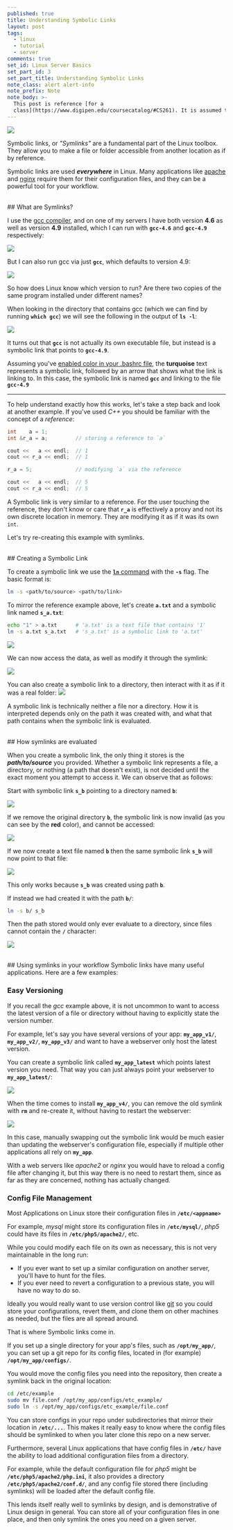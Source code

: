 ```yaml
---
published: true
title: Understanding Symbolic Links
layout: post
tags:
  - linux
  - tutorial
  - server
comments: true
set_id: Linux Server Basics
set_part_id: 3
set_part_title: Understanding Symbolic Links
note_class: alert alert-info
note_prefix: Note
note_body: >-
  This post is reference [for a
  class](https://www.digipen.edu/coursecatalog/#CS261). It is assumed that you have a [basic grasp of Linux commands](http://linuxcommand.org/learning_the_shell.php) such as [apt-get](https://help.ubuntu.com/community/AptGet/Howto) and [linux file permissions](https://help.ubuntu.com/community/FilePermissions), as well as some of the [SSH workflow tips covered previously](http://blog.johannesmp.com/2017/02/11/ssh-workflow-tips/).
---
```



![](http://i.imgur.com/IKCybXy.png)

Symbolic links, or *"Symlinks"* are a fundamental part of the Linux toolbox. They allow you to make a file or folder accessible from another location as if by reference.

Symbolic links are used ***everywhere*** in Linux. Many applications like [apache](https://httpd.apache.org/) and [nginx](https://www.nginx.com/resources/wiki/) require them for their configuration files, and they can be a powerful tool for your workflow.



<!-- more -->


<br />
## What are Symlinks?

I use the [gcc compiler](http://pages.cs.wisc.edu/~beechung/ref/gcc-intro.html), and on one of my servers I have both version **4.6** as well as version **4.9** installed, which I can run with **`gcc-4.6`** and **`gcc-4.9`** respectively:

![](https://i.imgur.com/JrL2EYB.png)

But I can also run gcc via just **`gcc`**, which defaults to version 4.9:

![](https://i.imgur.com/00jrgJB.png)

So how does Linux know which version to run? Are there two copies of the same program installed under different names?

When looking in the directory that contains gcc (which we can find by running **`which gcc`**) we will see the following in the output of **`ls -l`**:

![](https://i.imgur.com/JVSc2zr.png)

It turns out that **`gcc`** is not actually its own executable file, but instead is a symbolic link that points to **`gcc-4.9`**.  

Assuming you've [enabled color in your .bashrc file](http://blog.johannesmp.com/2017/02/11/ssh-workflow-tips/#enable-console-coloring), the **turquoise** text represents a symbolic link, followed by an arrow that shows what the link is linking to. In this case, the symbolic link is named **`gcc`** and linking to the file **`gcc-4.9`**

------

To help understand exactly how this works, let's take a step back and look at another example. If you've used *C++* you should be familiar with the concept of a *reference*:


```c++
int    a = 1;
int &r_a = a;         // storing a reference to `a`

cout <<   a << endl;  // 1
cout << r_a << endl;  // 1

r_a = 5;              // modifying `a` via the reference

cout <<   a << endl;  // 5
cout << r_a << endl;  // 5
```

A Symbolic link is very similar to a reference. For the user touching the reference, they don't know or care that **`r_a`** is effectively a proxy and not its own discrete location in memory. They are modifying it as if it was its own `int`.

Let's try re-creating this example with symlinks.

<br />
## Creating a Symbolic Link

To create a symbolic link we use the [**`ln`** command](https://en.wikipedia.org/wiki/Ln_(Unix) ) with the **`-s`** flag. The basic format is:

```bash
ln -s <path/to/source> <path/to/link>
```

To mirror the reference example above, let's create **`a.txt`** and a symbolic link named **`s_a.txt`**:

```bash
echo "1" > a.txt      # 'a.txt' is a text file that contains '1'
ln -s a.txt s_a.txt   # 's_a.txt' is a symbolic link to 'a.txt'
```

![](https://i.imgur.com/G4ROeXb.png)

We can now access the data, as well as modify it through the symlink:

![](https://i.imgur.com/83gpBiA.png)

You can also create a symbolic link to a directory, then interact with it as if it was a real folder:
![](https://i.imgur.com/d1bS1T8.png)

A symbolic link is technically neither a file nor a directory. How it is interpreted depends only on the path it was created with, and what that path contains when the symbolic link is evaluated.


<br />
## How symlinks are evaluated

When you create a symbolic link, the only thing it stores is the  ***path/to/source*** you provided. Whether a symbolic link represents a file, a directory, or nothing (a path that doesn't exist), is not decided until the exact moment you attempt to access it. We can observe that as follows:

Start with symbolic link **`s_b`** pointing to a directory named **`b`**:

![](https://i.imgur.com/S0P2mgk.png)

If we remove the original directory **`b`**, the symbolic link is now invalid (as you can see by the **red** color), and cannot be accessed:

![](https://i.imgur.com/YMj9kc2.png)

If we now create a text file named **`b`** then the same symbolic link **`s_b`** will now point to that file:

![](https://i.imgur.com/qwp4Aoj.png)

This only works because **`s_b`** was created using path **`b`**.

If instead we had created it with the path **`b/`**:
```bash
ln -s b/ s_b
```
Then the path stored would only ever evaluate to a directory, since files cannot contain the **`/`** character:

![](https://i.imgur.com/o4QkdjG.png)


<br />
## Using symlinks in your workflow
Symbolic links have many useful applications. Here are a few examples:

### Easy Versioning
If you recall the *gcc* example above, it is not uncommon to want to access the latest version of a file or directory without having to explicitly state the version number.

For example, let's say you have several versions of your app: **`my_app_v1/`**, **`my_app_v2/`**, **`my_app_v3/`** and want to have a webserver only host the latest version. 

You can create a symbolic link called **`my_app_latest`** which points latest version you need.  That way you can just always point your webserver to **`my_app_latest/`**:

![](https://i.imgur.com/rU1tjs5.png)

When the time comes to install **`my_app_v4/`**, you can remove the old symlink with **`rm`** and re-create it, without having to restart the webserver:

![](https://i.imgur.com/SjCNqmY.png)

In this case, manually swapping out the symbolic link would be much easier than updating the webserver's configuration file, especially if multiple other applications all rely on **`my_app`**.

With a web servers like *apache2* or *nginx* you would have to reload a config file after changing it, but this way there is no need to restart them, since as far as they are concerned, nothing has actually changed.


### Config File Management
Most Applications on Linux store their configuration files in **`/etc/<appname>`**

For example, *mysql* might store its configuration files in **`/etc/mysql/`**,
*php5*  could have its files in **`/etc/php5/apache2/`**, etc.

While you could modify each file on its own as necessary, this is not very maintainable in the long run:

- If you ever want to set up a similar configuration on another server, you'll have to hunt for the files.
- If you ever need to revert a configuration to a previous state, you will have no way to do so.


Ideally you would really want to use version control like [git](https://en.wikipedia.org/wiki/Git)  so you could store your configurations, revert them, and clone them on other machines as needed, but the files are all spread around.

That is where Symbolic links come in.

If you set up a single directory for your app's files, such as **`/opt/my_app/`**, you can set up a git repo for its config files, located in (for example) **`/opt/my_app/configs/`**.

You would move the config files you need into the repository, then create a symlink back in the original location:

```bash
cd /etc/example
sudo mv file.conf /opt/my_app/configs/etc_example/
sudo ln -s /opt/my_app/configs/etc_example/file.conf
```

You can store configs in your repo under subdirectories that mirror their location in **`/etc/...`**. This makes it really easy to know where the config files should be symlinked to when you later clone this repo on a new server.

Furthermore, several Linux applications that have config files in **`/etc/`** have the ability to load additional configuration files from a directory. 

For example, while the default configuration file for *php5* might be **`/etc/php5/apache2/php.ini`**, it also provides a directory **`/etc/php5/apache2/conf.d/`**, and any config file stored there (including symlinks) will be loaded after the default config file.

This lends itself really well to symlinks by design, and is demonstrative of Linux design in general. You can store all of your configuration files in one place, and then only symlink the ones you need on a given server.





